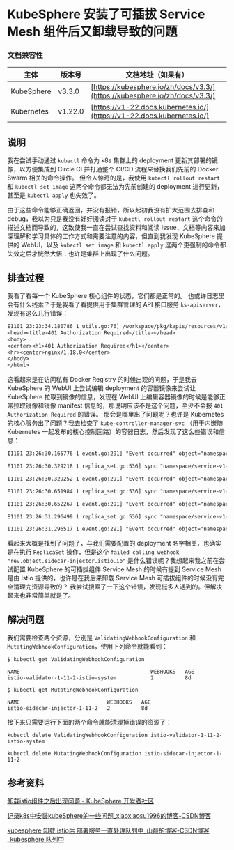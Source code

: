 # KubeSphere 安装了可插拔 Service Mesh 组件后又卸载导致的问题

### 文档兼容性

| 主体 | 版本号 | 文档地址（如果有） |
| -- | -- | -- |
| KubeSphere | v3.3.0 | [https://kubesphere.io/zh/docs/v3.3/](https://kubesphere.io/zh/docs/v3.3/) |
| Kubernetes | v1.22.0 | [https://v1-22.docs.kubernetes.io/](https://v1-22.docs.kubernetes.io/) |

## 说明

我在尝试手动通过 `kubectl` 命令为 k8s 集群上的 deployment 更新其部署的镜像，以方便集成到 Circle CI 并打通整个 CI/CD 流程来替换我们先前的 Docker Swarm 相关的命令操作。
但令人惊奇的是，我使用 `kubectl rollout restart` 和 `kubectl set image` 这两个命令都无法为先前创建的 deployment 进行更新，甚至是 `kubectl apply` 也失效了。

由于这些命令能够正确返回，并没有报错，所以起初我没有扩大范围去排查和 debug，我以为只是我没有好好阅读对于 `kubectl rollout restart` 这个命令的描述文档而导致的，这致使我一直在尝试查找资料和阅读 Issue、文档等内容来加深理解和学习具体的工作方式和需要注意的内容，但直到我发现 KubeSphere 提供的 WebUI，以及 `kubectl set image` 和 `kubectl apply` 这两个更强制的命令都失效之后才恍然大悟：也许是集群上出现了什么问题。

## 排查过程

我看了看每一个 KubeSphere 核心组件的状态，它们都是正常的。
也或许日志里会有什么线索？于是我看了看提供用于集群管理的 API 接口服务 `ks-apiserver`，发现有这么几行错误：

```txt
E1101 23:23:34.180786 1 utils.go:76] /workspace/pkg/kapis/resources/v1alpha3/handler.go:289 GET https://hub.example.com/v2/namespace/repo/manifests/latest: unexpected status code 401 Unauthorized: <html>
<head><title>401 Authorization Required</title></head>
<body>
<center><h1>401 Authorization Required</h1></center>
<hr><center>nginx/1.18.0</center>
</body>
</html>
```

这看起来是在访问私有 Docker Registry 的时候出现的问题，于是我去 KubeSphere 的 WebUI 上尝试编辑 deployment 的容器镜像来尝试让 KubeSphere 拉取到镜像的信息，发现在 WebUI 上编辑容器镜像的时候是能够正常拉取镜像和镜像 manifest 信息的，那说明应该不是这个问题，至少不会报 `401 Authorization Required` 的错误。
那会是哪里出了问题呢？也许是 Kubernetes 的核心服务出了问题？我去检查了 `kube-controller-manager-svc` （用于内嵌随 Kubernetes 一起发布的核心控制回路）的容器日志，然后发现了这么些错误和信息：

```txt
I1101 23:26:30.165776 1 event.go:291] "Event occurred" object="namespace/service-v1-688965cd66" kind="ReplicaSet" apiVersion="apps/v1" type="Warning" reason="FailedCreate" message="Error creating: Internal error occurred: failed calling webhook \"rev.object.sidecar-injector.istio.io\": failed to call webhook: Post \"https://istiod-1-11-2.istio-system.svc:443/inject?timeout=10s\": service \"istiod-1-11-2\" not found"

E1101 23:26:30.329218 1 replica_set.go:536] sync "namespace/service-v1-688965cd66" failed with Internal error occurred: failed calling webhook "rev.object.sidecar-injector.istio.io": failed to call webhook: Post "https://istiod-1-11-2.istio-system.svc:443/inject?timeout=10s": service "istiod-1-11-2" not found

I1101 23:26:30.329252 1 event.go:291] "Event occurred" object="namespace/service-v1-688965cd66" kind="ReplicaSet" apiVersion="apps/v1" type="Warning" reason="FailedCreate" message="Error creating: Internal error occurred: failed calling webhook \"rev.object.sidecar-injector.istio.io\": failed to call webhook: Post \"https://istiod-1-11-2.istio-system.svc:443/inject?timeout=10s\": service \"istiod-1-11-2\" not found"

E1101 23:26:30.651984 1 replica_set.go:536] sync "namespace/service-v1-688965cd66" failed with Internal error occurred: failed calling webhook "rev.object.sidecar-injector.istio.io": failed to call webhook: Post "https://istiod-1-11-2.istio-system.svc:443/inject?timeout=10s": service "istiod-1-11-2" not found

I1101 23:26:30.652267 1 event.go:291] "Event occurred" object="namespace/service-v1-688965cd66" kind="ReplicaSet" apiVersion="apps/v1" type="Warning" reason="FailedCreate" message="Error creating: Internal error occurred: failed calling webhook \"rev.object.sidecar-injector.istio.io\": failed to call webhook: Post \"https://istiod-1-11-2.istio-system.svc:443/inject?timeout=10s\": service \"istiod-1-11-2\" not found"

E1101 23:26:31.296499 1 replica_set.go:536] sync "namespace/service-v1-688965cd66" failed with Internal error occurred: failed calling webhook "rev.object.sidecar-injector.istio.io": failed to call webhook: Post "https://istiod-1-11-2.istio-system.svc:443/inject?timeout=10s": service "istiod-1-11-2" not found

I1101 23:26:31.296517 1 event.go:291] "Event occurred" object="namespace/service-v1-688965cd66" kind="ReplicaSet" apiVersion="apps/v1" type="Warning" reason="FailedCreate" message="Error creating: Internal error occurred: failed calling webhook \"rev.object.sidecar-injector.istio.io\": failed to call webhook: Post \"https://istiod-1-11-2.istio-system.svc:443/inject?timeout=10s\": service \"istiod-1-11-2\" not found"
```

看起来大概是找到了问题了，与我们需要配置的 deployment 名字相关，也确实是在执行 `ReplicaSet` 操作，但是这个 `failed calling webhook "rev.object.sidecar-injector.istio.io"` 是什么错误呢？我想起来我之前在尝试配置 KubeSphere 的可插拔组件 Service Mesh 的时候有提到 Service Mesh 是由 Istio 提供的，也许是在我后来卸载 Service Mesh 可插拔组件的时候没有完全清理完资源导致的？
我尝试搜索了一下这个错误，发现挺多人遇到的。但解决起来也非常简单就是了。

## 解决问题

我们需要检查两个资源，分别是 `ValidatingWebhookConfiguration` 和 `MutatingWebhookConfiguration`，使用下列命令就能看到：

```shell
$ kubectl get ValidatingWebhookConfiguration

NAME                                          WEBHOOKS   AGE
istio-validator-1-11-2-istio-system           2          8d
```

```shell
$ kubectl get MutatingWebhookConfiguration

NAME                            WEBHOOKS   AGE
istio-sidecar-injector-1-11-2   2          8d
```

接下来只需要运行下面的两个命令就能清理掉错误的资源了：

```shell
kubectl delete ValidatingWebhookConfiguration istio-validator-1-11-2-istio-system
```

```shell
kubectl delete MutatingWebhookConfiguration istio-sidecar-injector-1-11-2
```


## 参考资料

[卸载istio组件之后出现问题 - KubeSphere 开发者社区](https://kubesphere.com.cn/forum/d/7378-istio)

[记录k8s中安装kubeSphere的一些问题_xiaoxiaosu1996的博客-CSDN博客](https://blog.csdn.net/xiaoxiaosu1996/article/details/122873848)

[kubesphere 卸载 istio后 部署服务一直处理队列中_山巅的博客-CSDN博客_kubesphere 队列中](https://blog.csdn.net/shandian534/article/details/125987789)
